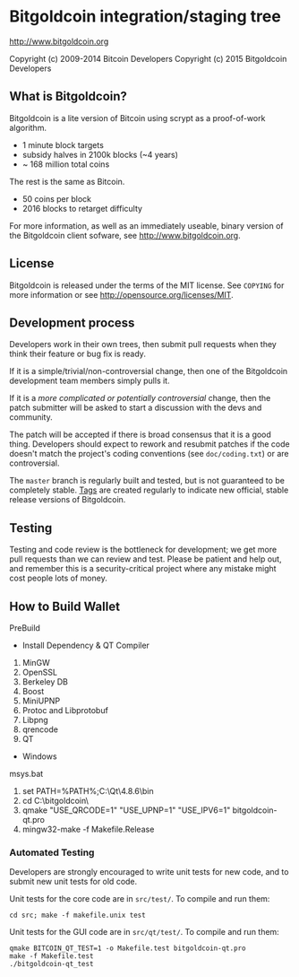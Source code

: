 Bitgoldcoin integration/staging tree
================================

http://www.bitgoldcoin.org

Copyright (c) 2009-2014 Bitcoin Developers
Copyright (c) 2015 Bitgoldcoin Developers

What is Bitgoldcoin?
----------------

Bitgoldcoin is a lite version of Bitcoin using scrypt as a proof-of-work algorithm.
 - 1 minute block targets
 - subsidy halves in 2100k blocks (~4 years)
 - ~ 168 million total coins

The rest is the same as Bitcoin.
 - 50 coins per block
 - 2016 blocks to retarget difficulty

For more information, as well as an immediately useable, binary version of
the Bitgoldcoin client sofware, see http://www.bitgoldcoin.org.

License
-------

Bitgoldcoin is released under the terms of the MIT license. See `COPYING` for more
information or see http://opensource.org/licenses/MIT.

Development process
-------------------

Developers work in their own trees, then submit pull requests when they think
their feature or bug fix is ready.

If it is a simple/trivial/non-controversial change, then one of the Bitgoldcoin
development team members simply pulls it.

If it is a *more complicated or potentially controversial* change, then the patch
submitter will be asked to start a discussion with the devs and community.

The patch will be accepted if there is broad consensus that it is a good thing.
Developers should expect to rework and resubmit patches if the code doesn't
match the project's coding conventions (see `doc/coding.txt`) or are
controversial.

The `master` branch is regularly built and tested, but is not guaranteed to be
completely stable. [Tags](https://github.com/bitgoldcoin-project/bitgoldcoin/tags) are created
regularly to indicate new official, stable release versions of Bitgoldcoin.

Testing
-------

Testing and code review is the bottleneck for development; we get more pull
requests than we can review and test. Please be patient and help out, and
remember this is a security-critical project where any mistake might cost people
lots of money.

How to Build Wallet 
-------------------
PreBuild

- Install Dependency & QT Compiler

1. MinGW
2. OpenSSL
3. Berkeley DB
4. Boost
5. MiniUPNP
6. Protoc and Libprotobuf
7. Libpng
8. qrencode
9. QT

- Windows 

msys.bat 

1. set PATH=%PATH%;C:\Qt\4.8.6\bin
2. cd C:\bitgoldcoin\
3. qmake "USE_QRCODE=1" "USE_UPNP=1" "USE_IPV6=1" bitgoldcoin-qt.pro
4. mingw32-make -f Makefile.Release

### Automated Testing

Developers are strongly encouraged to write unit tests for new code, and to
submit new unit tests for old code.

Unit tests for the core code are in `src/test/`. To compile and run them:

    cd src; make -f makefile.unix test

Unit tests for the GUI code are in `src/qt/test/`. To compile and run them:

    qmake BITCOIN_QT_TEST=1 -o Makefile.test bitgoldcoin-qt.pro
    make -f Makefile.test
    ./bitgoldcoin-qt_test

